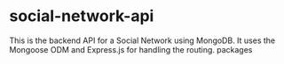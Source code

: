 # social-network-api
This is the backend API for a Social Network using MongoDB. It uses the Mongoose ODM and Express.js for handling the routing. packages 
